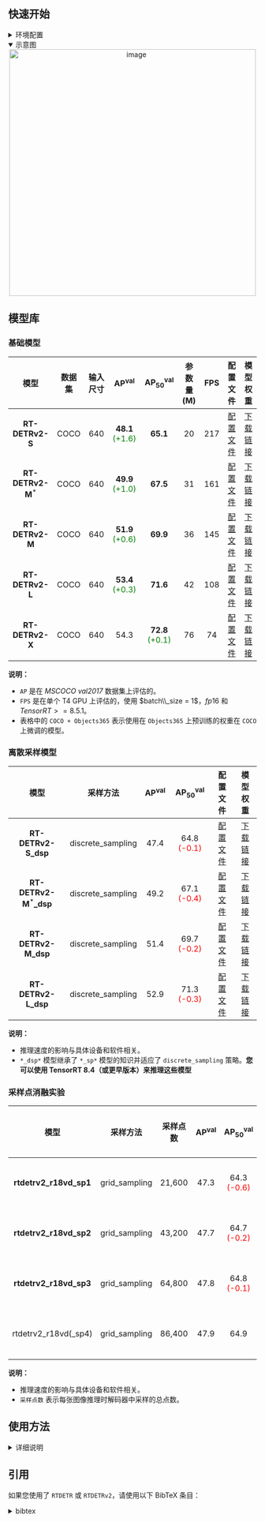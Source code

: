 ## 快速开始

<details>
<summary>环境配置</summary>

```shell
pip install -r requirements.txt
```

以下是相应的 `torch` 和 `torchvision` 版本对应关系。
`rtdetr` | `torch` | `torchvision`
|---|---|---|
| `-` | `2.4` | `0.19` |
| `-` | `2.2` | `0.17` |
| `-` | `2.1` | `0.16` |
| `-` | `2.0` | `0.15` |

</details>

<details open>
<summary>示意图</summary>

<div align="center">
<img width="500" alt="image" src="https://github.com/user-attachments/assets/437877e9-1d4f-4d30-85e8-aafacfa0ec56">
</div>

</details>

## 模型库

### 基础模型

| 模型 | 数据集 | 输入尺寸 | AP<sup>val</sup> | AP<sub>50</sub><sup>val</sup> | 参数量(M) | FPS | 配置文件 | 模型权重 | 
| :---: | :---: | :---: | :---: | :---: | :---: | :---: | :---: |:---: |
**RT-DETRv2-S** | COCO | 640 | **48.1** <font color=green>(+1.6)</font> | **65.1** | 20 | 217 | [配置文件](./configs/rtdetrv2/rtdetrv2_r18vd_120e_coco.yml) | [下载链接](https://github.com/lyuwenyu/storage/releases/download/v0.2/rtdetrv2_r18vd_120e_coco_rerun_48.1.pth) |
**RT-DETRv2-M**<sup>*<sup> | COCO | 640 | **49.9** <font color=green>(+1.0)</font> | **67.5** | 31 | 161 | [配置文件](./configs/rtdetrv2/rtdetrv2_r34vd_120e_coco.yml) | [下载链接](https://github.com/lyuwenyu/storage/releases/download/v0.1/rtdetrv2_r34vd_120e_coco_ema.pth)
**RT-DETRv2-M** | COCO | 640 | **51.9** <font color=green>(+0.6)</font> | **69.9** | 36 | 145 | [配置文件](./configs/rtdetrv2/rtdetrv2_r50vd_m_7x_coco.yml) | [下载链接](https://github.com/lyuwenyu/storage/releases/download/v0.1/rtdetrv2_r50vd_m_7x_coco_ema.pth)
**RT-DETRv2-L** | COCO | 640 | **53.4** <font color=green>(+0.3)</font> | **71.6** | 42 | 108 | [配置文件](./configs/rtdetrv2/rtdetrv2_r50vd_6x_coco.yml) | [下载链接](https://github.com/lyuwenyu/storage/releases/download/v0.1/rtdetrv2_r50vd_6x_coco_ema.pth)
**RT-DETRv2-X** | COCO | 640 | 54.3 | **72.8** <font color=green>(+0.1)</font> | 76 | 74 | [配置文件](./configs/rtdetrv2/rtdetrv2_r101vd_6x_coco.yml) | [下载链接](https://github.com/lyuwenyu/storage/releases/download/v0.1/rtdetrv2_r101vd_6x_coco_from_paddle.pth)

**说明：**
- `AP` 是在 *MSCOCO val2017* 数据集上评估的。
- `FPS` 是在单个 T4 GPU 上评估的，使用 $batch\\_size = 1$，$fp16$ 和 $TensorRT>=8.5.1$。
- 表格中的 `COCO + Objects365` 表示使用在 `Objects365` 上预训练的权重在 `COCO` 上微调的模型。

### 离散采样模型

| 模型 | 采样方法 | AP<sup>val</sup> | AP<sub>50</sub><sup>val</sup> | 配置文件 | 模型权重 
| :---: | :---: | :---: | :---: | :---: | :---: |
**RT-DETRv2-S_dsp** | discrete_sampling | 47.4 | 64.8 <font color=red>(-0.1)</font> | [配置文件](./configs/rtdetrv2/rtdetrv2_r18vd_dsp_3x_coco.yml) | [下载链接](https://github.com/lyuwenyu/storage/releases/download/v0.1/rtdetrv2_r18vd_dsp_3x_coco.pth)
**RT-DETRv2-M**<sup>*</sup>**_dsp** | discrete_sampling | 49.2 | 67.1 <font color=red>(-0.4)</font> | [配置文件](./configs/rtdetrv2/rtdetrv2_r34vd_dsp_1x_coco.yml) | [下载链接](https://github.com/lyuwenyu/storage/releases/download/v0.1/rrtdetrv2_r34vd_dsp_1x_coco.pth)
**RT-DETRv2-M_dsp** | discrete_sampling | 51.4 | 69.7 <font color=red>(-0.2)</font> | [配置文件](./configs/rtdetrv2/rtdetrv2_r50vd_m_dsp_3x_coco.yml) | [下载链接](https://github.com/lyuwenyu/storage/releases/download/v0.1/rtdetrv2_r50vd_m_dsp_3x_coco.pth)
**RT-DETRv2-L_dsp** | discrete_sampling | 52.9 | 71.3 <font color=red>(-0.3)</font> |[配置文件](./configs/rtdetrv2/rtdetrv2_r50vd_dsp_1x_coco.yml)| [下载链接](https://github.com/lyuwenyu/storage/releases/download/v0.1/rtdetrv2_r50vd_dsp_1x_coco.pth)

**说明：**
- 推理速度的影响与具体设备和软件相关。
- `*_dsp*` 模型继承了 `*_sp*` 模型的知识并适应了 `discrete_sampling` 策略。**您可以使用 TensorRT 8.4（或更早版本）来推理这些模型**

### 采样点消融实验

| 模型 | 采样方法 | 采样点数 | AP<sup>val</sup> | AP<sub>50</sub><sup>val</sup> | 模型权重 
| :---: | :---: | :---: | :---: | :---: | :---: |
**rtdetrv2_r18vd_sp1** | grid_sampling | 21,600 | 47.3 | 64.3 <font color=red>(-0.6) | [下载链接](https://github.com/lyuwenyu/storage/releases/download/v0.1/rtdetrv2_r18vd_sp1_120e_coco.pth)
**rtdetrv2_r18vd_sp2** | grid_sampling | 43,200 | 47.7 | 64.7 <font color=red>(-0.2) | [下载链接](https://github.com/lyuwenyu/storage/releases/download/v0.1/rtdetrv2_r18vd_sp2_120e_coco.pth)
**rtdetrv2_r18vd_sp3** | grid_sampling | 64,800 | 47.8 | 64.8 <font color=red>(-0.1) | [下载链接](https://github.com/lyuwenyu/storage/releases/download/v0.1/rtdetrv2_r18vd_sp3_120e_coco.pth)
rtdetrv2_r18vd(_sp4)| grid_sampling | 86,400 | 47.9 | 64.9 | [下载链接](https://github.com/lyuwenyu/storage/releases/download/v0.1/rtdetrv2_r18vd_120e_coco.pth) 

**说明：**
- 推理速度的影响与具体设备和软件相关。
- `采样点数` 表示每张图像推理时解码器中采样的总点数。

## 使用方法
<details>
<summary> 详细说明 </summary>

1. 训练
```shell
CUDA_VISIBLE_DEVICES=0,1,2,3 torchrun --master_port=9909 --nproc_per_node=4 tools/train.py -c path/to/config --use-amp --seed=0 &> log.txt 2>&1 &
```

2. 测试
```shell
CUDA_VISIBLE_DEVICES=0,1,2,3 torchrun --master_port=9909 --nproc_per_node=4 tools/train.py -c path/to/config -r path/to/checkpoint --test-only
```

3. 微调
```shell
CUDA_VISIBLE_DEVICES=0,1,2,3 torchrun --master_port=9909 --nproc_per_node=4 tools/train.py -c path/to/config -t path/to/checkpoint --use-amp --seed=0 &> log.txt 2>&1 &
```

4. 导出 onnx
```shell
python tools/export_onnx.py -c path/to/config -r path/to/checkpoint --check
```

5. 推理

支持 torch、onnxruntime、tensorrt 和 openvino，详见 *references/deploy*
```shell
python references/deploy/rtdetrv2_onnxruntime.py --onnx-file=model.onnx --im-file=xxxx
python references/deploy/rtdetrv2_tensorrt.py --trt-file=model.trt --im-file=xxxx
python references/deploy/rtdetrv2_torch.py -c path/to/config -r path/to/checkpoint --im-file=xxx --device=cuda:0
```
</details>

## 引用
如果您使用了 `RTDETR` 或 `RTDETRv2`，请使用以下 BibTeX 条目：

<details>
<summary> bibtex </summary>

```latex
@misc{lv2023detrs,
      title={DETRs Beat YOLOs on Real-time Object Detection},
      author={Wenyu Lv and Shangliang Xu and Yian Zhao and Guanzhong Wang and Jinman Wei and Cheng Cui and Yuning Du and Qingqing Dang and Yi Liu},
      year={2023},
      eprint={2304.08069},
      archivePrefix={arXiv},
      primaryClass={cs.CV}
}

@misc{lv2024rtdetrv2improvedbaselinebagoffreebies,
      title={RT-DETRv2: Improved Baseline with Bag-of-Freebies for Real-Time Detection Transformer}, 
      author={Wenyu Lv and Yian Zhao and Qinyao Chang and Kui Huang and Guanzhong Wang and Yi Liu},
      year={2024},
      eprint={2407.17140},
      archivePrefix={arXiv},
      primaryClass={cs.CV},
      url={https://arxiv.org/abs/2407.17140}, 
}
```
</details> 